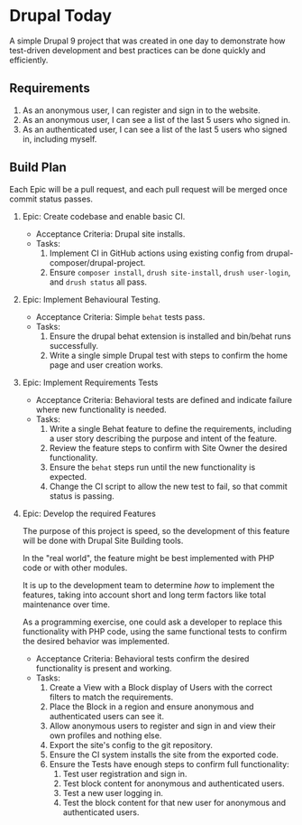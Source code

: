 # Drupal Today

A simple Drupal 9 project that was created in one day to demonstrate how  
test-driven development and best practices can be done quickly and efficiently.

## Requirements

1. As an anonymous user, I can register and sign in to the website.
2. As an anonymous user, I can see a list of the last 5 users who signed in.
2. As an authenticated user, I can see a list of the last 5 users who signed in, including myself.

## Build Plan

Each Epic will be a pull request, and each pull request will be merged once commit status passes.

1. Epic: Create codebase and enable basic CI. 
   - Acceptance Criteria: Drupal site installs.
   - Tasks:
     1. Implement CI in GitHub actions using existing config from drupal-composer/drupal-project.
     2. Ensure `composer install`, `drush site-install`, `drush user-login`, and `drush status` all pass.

2. Epic: Implement Behavioural Testing.
   - Acceptance Criteria: Simple `behat` tests pass.
   - Tasks: 
     1. Ensure the drupal behat extension is installed and bin/behat runs successfully.
     2. Write a single simple Drupal test with steps to confirm the home page and user creation works.

3. Epic:  Implement Requirements Tests
   - Acceptance Criteria: Behavioral tests are defined and indicate failure where new functionality is needed.
   - Tasks:
     1. Write a single Behat feature to define the requirements, including a user story describing the purpose and intent of the feature.
     2. Review the feature steps to confirm with Site Owner the desired functionality.
     3. Ensure the `behat` steps run until the new functionality is expected.
     4. Change the CI script to allow the new test to fail, so that commit status is passing.

4. Epic: Develop the required Features

    The purpose of this project is speed, so the development of this feature will be done with Drupal Site Building tools.
    
    In the "real world", the feature might be best implemented with PHP code or with other modules.

    It is up to the development team to determine *how* to implement the features, taking into account
    short and long term factors like total maintenance over time.
    
    As a programming exercise, one could ask a developer to replace this functionality with PHP code, 
    using the same functional tests to confirm the desired behavior was implemented.

   - Acceptance Criteria: Behavioral tests confirm the desired functionality is present and working.
   - Tasks:
     1. Create a View with a Block display of Users with the correct filters to match the requirements.
     2. Place the Block in a region and ensure anonymous and authenticated users can see it.
     3. Allow anonymous users to register and sign in and view their own profiles and nothing else.
     4. Export the site's config to the git repository.
     5. Ensure the CI system installs the site from the exported code.
     6. Ensure the Tests have enough steps to confirm full functionality:
        1. Test user registration and sign in.
        2. Test block content for anonymous and authenticated users.
        3. Test a new user logging in.
        4. Test the block content for that new user for anonymous and authenticated users.


